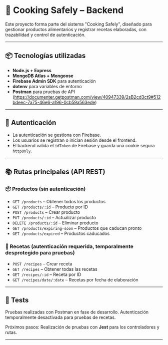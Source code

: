 # 🍳 Cooking Safely – Backend

Este proyecto forma parte del sistema "Cooking Safely", diseñado para gestionar productos alimentarios y registrar recetas elaboradas, con trazabilidad y control de autenticación.

---

## 📦 Tecnologías utilizadas

- **Node.js + Express**
- **MongoDB Atlas + Mongoose**
- **Firebase Admin SDK** para autenticación
- **dotenv** para variables de entorno
- **Postman** para pruebas de API (https://documenter.getpostman.com/view/40947339/2sB2cd3ct9#512bdeec-7a75-46e6-a196-0cb59a563ede)

---

## 🔐 Autenticación

- La autenticación se gestiona con Firebase.
- Los usuarios se registran o inician sesión desde el frontend.
- El backend valida el `idToken` de Firebase y guarda una cookie segura `httpOnly`.

---

## 📚 Rutas principales (API REST)

### 📦 Productos (sin autenticación)
- `GET /products` – Obtener todos los productos
- `GET /products/:id` – Producto por ID
- `POST /products` – Crear producto
- `PUT /products/:id` – Actualizar producto
- `DELETE /products/:id` – Eliminar producto
- `GET /products/expiring-soon` – Productos que caducan pronto
- `GET /products/expired` – Productos caducados

### 🍳 Recetas (autenticación requerida, temporalmente desprotegido para pruebas)
- `POST /recipes` – Crear receta
- `GET /recipes` – Obtener todas las recetas
- `GET /recipes/:id` – Receta por ID
- `GET /recipes/date/:date` – Recetas por fecha de elaboración

---

## 🧪 Tests

Pruebas realizadas con Postman en fase de desarrollo.
Autenticación temporalmente desactivada para pruebas de recetas.

Próximos pasos: Realización de pruebas con **Jest** para los controladores y rutas.

---
